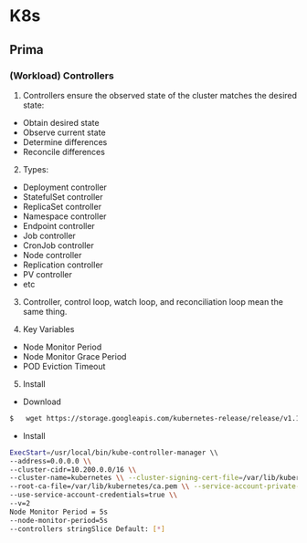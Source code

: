 # K8s

## Prima

### (Workload) Controllers
1. Controllers ensure the observed state of the cluster matches the desired state:
- Obtain desired state 
- Observe current state 
- Determine differences
- Reconcile differences

2. Types:
- Deployment controller
- StatefulSet controller 
- ReplicaSet controller 
- Namespace controller 
- Endpoint controller 
- Job controller 
- CronJob controller 
- Node controller 
- Replication controller 
- PV controller 
- etc

3. Controller, control loop, watch loop, and reconciliation loop mean the same thing.

4. Key Variables
- Node Monitor Period
- Node Monitor Grace Period
- POD Eviction Timeout

5. Install
- Download
```bash
$   wget https://storage.googleapis.com/kubernetes-release/release/v1.13.0/bin/linux/amd64/kube-controller-manager
```

- Install
```bash
ExecStart=/usr/local/bin/kube-controller-manager \\
--address=0.0.0.0 \\
--cluster-cidr=10.200.0.0/16 \\
--cluster-name=kubernetes \\ --cluster-signing-cert-file=/var/lib/kubernetes/ca.pem \\ --cluster-signing-key-file=/var/lib/kubernetes/ca-key.pem \\ --kubeconfig=/var/lib/kubernetes/kube-controller-manager.kubeconfig \\ --leader-elect=true \\
--root-ca-file=/var/lib/kubernetes/ca.pem \\ --service-account-private-key-file=/var/lib/kubernetes/service-account-key.pem \\ --service-cluster-ip-range=10.32.0.0/24 \\
--use-service-account-credentials=true \\
--v=2
Node Monitor Period = 5s
--node-monitor-period=5s
--controllers stringSlice Default: [*]
```